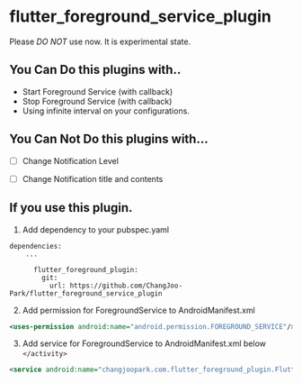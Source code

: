 # flutter_foreground_service_plugin

Please *DO NOT* use now. It is experimental state.

## You Can Do this plugins with..

- Start Foreground Service (with callback)
- Stop Foreground Service (with callback)
- Using infinite interval on your configurations.


## You Can Not Do this plugins with... 

- [ ] Change Notification Level
- [ ] Change Notification title and contents


## If you use this plugin.

1. Add dependency to your pubspec.yaml


```
dependencies:
    ...
    
      flutter_foreground_plugin:
        git:
          url: https://github.com/ChangJoo-Park/flutter_foreground_service_plugin

```


2. Add permission for ForegroundService to AndroidManifest.xml

```xml
<uses-permission android:name="android.permission.FOREGROUND_SERVICE"/> 
```


3. Add service for ForegroundService to AndroidManifest.xml below `</activity>`

```xml
<service android:name="changjoopark.com.flutter_foreground_plugin.FlutterForegroundService"/>
``` 